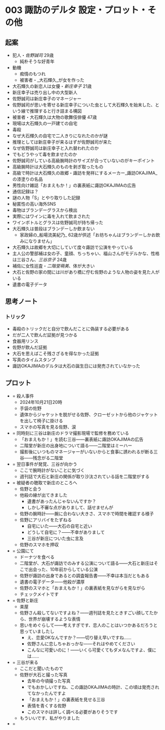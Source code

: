 # 003 諏訪のデルタ 設定・プロット・その他
## 起案
- 犯人・_佐野誠司_ 29歳
  - 純朴そうな好青年
- 動機
  - 痴情のもつれ
  - 被害者・_大石輝久_が女を作った
- 大石輝久の新恋人は女優・_新庄幸子_ 21歳
- 新庄幸子は売り出し中の大型新人
- 佐野誠司は新庄幸子のマネージャー
- 佐野誠司が思いを寄せる新庄幸子についた虫として大石輝久を始末した、という線で推理すると行き詰まる構図
- 被害者・大石輝久は大物の歌舞伎俳優 47歳
- 現場は大石輝久の一戸建ての自宅
- 毒殺
- なぜ大石輝久の自宅で二人きりになれたのかが謎
- 推理としては新庄幸子が来るはずが佐野誠司が来た
- なぜ佐野誠司は新庄幸子と入れ替われたのか
- でもどうやって毒を飲ませたのか
- 佐野誠司がしている高級腕時計のサイズが合っていないのがキーポイント
- 高級腕時計は大石輝久のものを剥ぎ取ったもの
- 高級で時計は大石輝久の故郷・諏訪を発祥にするメーカー_諏訪OKAJIMA_の漆塗りの名品
- 男性向け雑誌「おまえもか！」の裏表紙に諏訪OKAJIMAの広告
- 通信記録は？
- 謎の人物「S」とやり取りした記録
- 秘匿性の高い海外SNS
- 毒物はブランデーグラスから検出
- 実際にはワインに毒を入れて飲まされた
- ワインボトルとグラスは佐野誠司が持ち帰った
- 大石輝久は普段はブランデーしか飲まない
  - 家政婦の_船場流美紀乃_ 62歳が供述「お坊ちゃんはブランデーしかお飲みになりません」
- 大石輝久は故郷を大切にしていて度々諏訪で公演をやっている
- 主人公の警部補は女の子、童顔、ちっちゃい、福山さんがモデルかな、性格は三谷さん、_三谷京子_ 24歳
- 補佐に女性巡査・_二階堂萌美_、体が大きい
- 大石と佐野の家の間には川があり橋に佇む佐野のような人物の姿を見た人がいる
- 遺書の電子データ


## 思考ノート
### トリック
- 毒殺のトリックだと自分で飲んだことに偽装する必要がある
- だが二人で飲んだ証拠が見つかる
- 食器用リンス
- 佐野が飲んだ証拠
- 大石を思えばこそ残さざるを得なかった証拠
- 写真のタイムスタンプ
- 諏訪OKAJIMAのデルタは大石の誕生日には発売されていなかった


## プロット
- = 殺人事件
  - 2024年10月21日20時
  - 手袋の佐野
  - 遺体からジャケットを脱がせる佐野、クローゼットから他のジャケットを出して椅子に掛ける
  - スマホの写真を見る佐野、涙
- = 同時刻に三谷は新庄のドラマ撮影現場で監修を務めている
  - 「おまえもか！」を読む三谷――裏表紙に諏訪OKAJIMAの広告
  - 二階堂が新庄の出身地について語る――二階堂はミーハー
  - 撮影後にいつものマネージャーがいないからと食事に誘われるが断る三谷――残念がる二階堂
- = 翌日事件が発覚、三谷が向かう
  - ここで腕時計がないことに気づく
  - 週刊誌で大石と新庄の関係が取り沙汰されている話を二階堂がする
- = 被疑者の聴取で新庄のところへ
  - 佐野と会う
  - 他殺の線が出てきました
    - 遺書があったんじゃないんですか？
    - しかし不審な点がありまして、話せませんが
  - 佐野の腕時計――腕に合わない大きさ、スマホで時間を確認する様子
  - 佐野にアリバイをたずねる
    - 自宅にいた――大石の自宅と近い
    - どうして自宅に？――不幸がありまして
    - 三谷が新庄についた虫に言及
  - 佐野のスマホを押収
- = 公園にて
  - ドーナツを食べる
  - 二階堂が、大石が諏訪でのみする公演について語る――大石と新庄はそこで出会った、10年前からしている公演
  - 佐野が諏訪の出身であるとの調査報告書――不幸は本当だともある
  - 遺書の電子データ――他殺が濃厚
  - 佐野のスマホと「おまえもか！」の裏表紙を見ながらを見ながら
  - チェックメイトです
- = 佐野と新庄
  - 楽屋
  - 佐野さん殺してないですよね？――週刊誌を見たときすごい顔してたから、世界が崩壊するような表情
  - 思いをめぐらして――考えすぎです、恋人のことはいつかあるだろうと思っていましたし
    - え、恋愛OKなんですか？――切り替え早いですね……
    - 佐野さんに恋しちゃおっかな――それはやめてください
    - こんなに可愛いのに！――いくら可愛くてもダメなんですよ、僕には……
- = 三谷が来る
  - ここだと聞いたもので
  - 佐野が大石と撮った写真
    - 去年の今頃撮った写真
    - でもおかしいですね、この諏訪OKAJIMAの時計、この頃は発売されてなかったんですよ
    - 「おまえもか！」の裏表紙を見せる三谷
    - 表情を青くする佐野
    - このスマホは詳しく調べる必要がありそうです
  - もういいです、私がやりました
- = 
